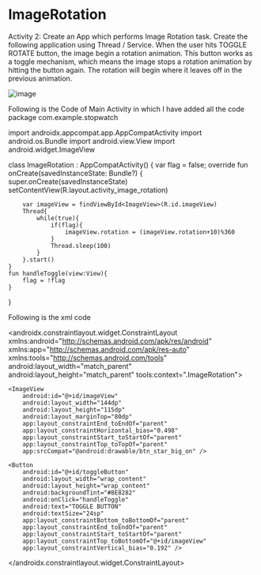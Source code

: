 # ImageRotation
Activity 2: Create an App which performs Image Rotation task.
Create the following application using Thread / Service. When the user hits TOGGLE ROTATE button, the
image begin a rotation animation. This button works as a toggle mechanism, which means the image stops
a rotation animation by hitting the button again. The rotation will begin where it leaves off in the previous
animation.

![image](https://user-images.githubusercontent.com/76736494/204349513-5b1514fb-4822-4374-b42f-dffe6ae43a11.png)

Following is the Code of Main Activity in which I have added all the code
package com.example.stopwatch

import androidx.appcompat.app.AppCompatActivity
import android.os.Bundle
import android.view.View
import android.widget.ImageView

class ImageRotation : AppCompatActivity() {
    var flag = false;
    override fun onCreate(savedInstanceState: Bundle?) {
        super.onCreate(savedInstanceState)
        setContentView(R.layout.activity_image_rotation)

        var imageView = findViewById<ImageView>(R.id.imageView)
        Thread{
            while(true){
                if(flag){
                    imageView.rotation = (imageView.rotation+10)%360
                }
                Thread.sleep(100)
            }
        }.start()
    }
    fun handleToggle(view:View){
        flag = !flag
    }
}

Following is the xml code
<?xml version="1.0" encoding="utf-8"?>
<androidx.constraintlayout.widget.ConstraintLayout xmlns:android="http://schemas.android.com/apk/res/android"
    xmlns:app="http://schemas.android.com/apk/res-auto"
    xmlns:tools="http://schemas.android.com/tools"
    android:layout_width="match_parent"
    android:layout_height="match_parent"
    tools:context=".ImageRotation">

    <ImageView
        android:id="@+id/imageView"
        android:layout_width="144dp"
        android:layout_height="115dp"
        android:layout_marginTop="80dp"
        app:layout_constraintEnd_toEndOf="parent"
        app:layout_constraintHorizontal_bias="0.498"
        app:layout_constraintStart_toStartOf="parent"
        app:layout_constraintTop_toTopOf="parent"
        app:srcCompat="@android:drawable/btn_star_big_on" />

    <Button
        android:id="@+id/toggleButton"
        android:layout_width="wrap_content"
        android:layout_height="wrap_content"
        android:backgroundTint="#8E8282"
        android:onClick="handleToggle"
        android:text="TOGGLE BUTTON"
        android:textSize="24sp"
        app:layout_constraintBottom_toBottomOf="parent"
        app:layout_constraintEnd_toEndOf="parent"
        app:layout_constraintStart_toStartOf="parent"
        app:layout_constraintTop_toBottomOf="@+id/imageView"
        app:layout_constraintVertical_bias="0.192" />
</androidx.constraintlayout.widget.ConstraintLayout>
